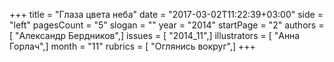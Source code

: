 +++
title = "Глаза цвета неба"
date = "2017-03-02T11:22:39+03:00"
side = "left"
pagesCount = "5"
slogan = ""
year = "2014"
startPage = "2"
authors = [ "Александр Бердников",]
issues = [ "2014_11",]
illustrators = [ "Анна Горлач",]
month = "11"
rubrics = [ "Оглянись вокруг",]
+++
